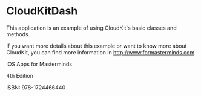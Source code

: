 # CloudKitDash

This application is an example of using CloudKit's basic classes and methods.

If you want more details about this example or want to know more about CloudKit,
you can find more information in http://www.formasterminds.com

iOS Apps for Masterminds

4th Edition

ISBN: 978-1724466440
